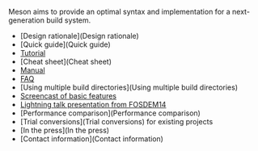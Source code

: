 Meson aims to provide an optimal syntax and implementation for a next-generation build system.

* [Design rationale](Design rationale)
* [Quick guide](Quick guide)
* [Tutorial](Tutorial)
* [Cheat sheet](Cheat sheet)
* [Manual](Manual)
* [FAQ](FAQ)
* [Using multiple build directories](Using multiple build directories)
* [Screencast of basic features](http://www.youtube.com/watch?v=rzLta78Jbi8)
* [Lightning talk presentation from FOSDEM14](http://video.fosdem.org/2014/H2215_Ferrer/Sunday/Introducing_the_Meson_build_system.webm)
* [Performance comparison](Performance comparison)
* [Trial conversions](Trial conversions) for existing projects
* [In the press](In the press)
* [Contact information](Contact information)

